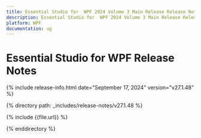 ```yaml
---
title: Essential Studio for  WPF 2024 Volume 3 Main Release Release Notes  
description: Essential Studio for  WPF 2024 Volume 3 Main Release Release Notes  
platform: WPF
documentation: ug
---
```


# Essential Studio for  WPF  Release Notes  

{% include release-info.html date="September 17, 2024"  version="v27.1.48" %} 

{% directory path: _includes/release-notes/v27.1.48 %}

{% include {{file.url}} %}

{% enddirectory %}